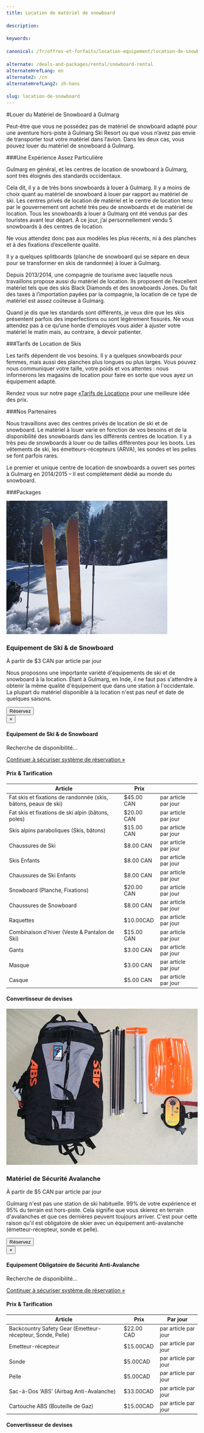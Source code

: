 ```yaml
---
title: Location de matériel de snowboard

description:

keywords:

canonical: /fr/offres-et-forfaits/location-equipement/location-de-snowboard

alternate: /deals-and-packages/rental/snowboard-rental
alternateHrefLang: en
alternate2: /cn
alternateHrefLang2: zh-hans

slug: location-de-snowboard
---
```


#Louer du Matériel de Snowboard à Gulmarg

Peut-être que vous ne possédez pas de matériel de snowboard adapté pour une aventure hors-piste à Gulmarg Ski Resort ou que vous n’avez pas envie de transporter tout votre matériel dans l’avion. Dans les deux cas, vous pouvez louer du matériel de snowboard à Gulmarg.

###Une Expérience Assez Particulière

Gulmarg en général, et les centres de location de snowboard à Gulmarg, sont très éloignés des standards occidentaux.

Cela dit, il y a de très bons snowboards à louer à Gulmarg. Il y a moins de choix quant au matériel de snowboard à louer par rapport au matériel de ski. Les centres privés de location de matériel et le centre de location tenu par le gouvernement ont acheté très peu de snowboards et de matériel de location. Tous les snowboards à louer à Gulmarg ont été vendus par des touristes avant leur départ. À ce jour, j’ai personnellement vendu 5 snowboards à des centres de location.

Ne vous attendez donc pas aux modèles les plus récents, ni à des planches et à des fixations d’excellente qualité.

Il y a quelques splitboards (planche de snowboard qui se sépare en deux pour se transformer en skis de randonnée) à louer à Gulmarg.

Depuis 2013/2014, une compagnie de tourisme avec laquelle nous travaillons propose aussi du matériel de location. Ils proposent de l’excellent matériel tels que des skis Black Diamonds et des snowboards Jones. Du fait des taxes à l’importation payées par la compagnie, la location de ce type de matériel est assez coûteuse à Gulmarg.

Quand je dis que les standards sont différents, je veux dire que les skis présentent parfois des imperfections ou sont légèrement fissurés. Ne vous attendez pas à ce qu’une horde d’employés vous aider à ajuster votre matériel le matin mais, au contraire, à devoir patienter.

###Tarifs de Location de Skis

Les tarifs dépendent de vos besoins. Il y a quelques snowboards pour femmes, mais aussi des planches plus longues ou plus larges. Vous pouvez nous communiquer votre taille, votre poids et vos attentes : nous informerons les magasins de location pour faire en sorte que vous ayez un équipement adapté.

Rendez vous sur notre page [«Tarifs de Location»](../prix-location) pour une meilleure idée des prix.

###Nos Partenaires

Nous travaillons avec des centres privés de location de ski et de snowboard. Le matériel à louer varie en fonction de vos besoins et de la disponibilité des snowboards dans les différents centres de location. Il y a très peu de snowboards à louer ou de tailles différentes pour les boots. Les vêtements de ski, les émetteurs-récepteurs (ARVA), les sondes et les pelles se font parfois rares.

Le premier et unique centre de location de snowboards a ouvert ses portes à Gulmarg en 2014/2015 – Il est complètement dédié au monde du snowboard.

###Packages

<div class="row">
    <div class="col-sm-6 m-b-40">
        <div class="package-item-wrap">
            <div class="package-image">
                <span>
                    <img src="/user/themes/skigulmarg/images/packages/rental/rental.jpg" alt="">
                </span>
            </div>
            <div class="package-description">
                <h3>Equipement de Ski & de Snowboard</h3>
                <div class="package-price">
                    À partir de <span>$3 CAN</span> par article par jour
                </div>
                <p>
                    Nous proposons une importante variété d'équipements de ski et de snowboard à la location. Étant à Gulmarg, en Inde, il ne faut pas s'attendre à obtenir la même qualité d'équipement que dans une station à l'occidentale. La plupart du matériel disponible à la location n'est pas neuf et date de quelques saisons.
                </p>
                <button
                    class="btn btn-rounded btn-outline"
                    type="button"
                    data-target="#modal-checkfront-1"
                    data-toggle="modal"
                    data-checkfront-target="CHECKFRONT_WIDGET_01"
                    data-checkfront-item-id="16"
                    data-checkfront-category-id="2"
                    data-checkfront-options="hidesearch">
                    Réservez
                </button>
                <div class="modal fade" id="modal-checkfront-1" aria-hidden="true">
                    <div class="modal-dialog">
                        <div class="modal-content">
                            <div class="modal-header">
                                <button
                                    class="close"
                                    type="button"
                                    data-dismiss="modal"
                                    aria-hidden="true">
                                    ×
                                </button>
                                <h4 class="modal-title">Equipement de Ski & de Snowboard</h4>
                            </div>
                            <div class="modal-body">
                                <div id="CHECKFRONT_WIDGET_01">
                                    <p class="searching-availability">
                                        Recherche de disponibilité...
                                    </p>
                                </div>
                                <noscript>
                                    <a href="https://skigulmarg.checkfront.com/reserve/" class="font-16">
                                        Continuer à sécuriser système de réservation &raquo;
                                    </a>
                                </noscript>
                                <div class="accordion pricing">
                                    <article class="ac-item">
                                        <h4 class="ac-title">Prix & Tarification</h4>
                                        <div class="ac-content">
                                            <div class="table-container">
                                                <table class="table">
                                                    <thead>
                                                        <tr>
                                                            <th>Article</th>
                                                            <th>Prix</th>
                                                            <th></th>
                                                        </tr>
                                                    </thead>
                                                    <tbody>
                                                        <tr>
                                                            <td>Fat skis et fixations de randonnée (skis, bâtons, peaux de ski)</td>
                                                            <td>$45.00  CAN</td>
                                                            <td>par article par jour</td>
                                                        </tr>
                                                        <tr>
                                                            <td>Fat skis et fixations de ski alpin (bâtons, poles)</td>
                                                            <td>$20.00 CAN</td>
                                                            <td>par article par jour</td>
                                                        </tr>
                                                        <tr>
                                                            <td>Skis alpins paraboliques (Skis, bâtons)</td>
                                                            <td>$15.00 CAN</td>
                                                            <td>par article par jour</td>
                                                        </tr>
                                                        <tr>
                                                            <td>Chaussures de Ski</td>
                                                            <td>$8.00 CAN</td>
                                                            <td>par article par jour</td>
                                                        </tr>
                                                        <tr>
                                                            <td>Skis Enfants</td>
                                                            <td>$8.00 CAN</td>
                                                            <td>par article par jour</td>
                                                        </tr>
                                                        <tr>
                                                            <td>Chaussures de Ski Enfants</td>
                                                            <td>$8.00 CAN</td>
                                                            <td>par article par jour</td>
                                                        </tr>
                                                        <tr>
                                                            <td>Snowboard (Planche, Fixations)</td>
                                                            <td>$20.00 CAN</td>
                                                            <td>par article par jour</td>
                                                        </tr>
                                                        <tr>
                                                            <td>Chaussures de Snowboard</td>
                                                            <td>$8.00 CAN</td>
                                                            <td>par article par jour</td>
                                                        </tr>
                                                        <tr>
                                                            <td>Raquettes</td>
                                                            <td>$10.00CAD</td>
                                                            <td>par article par jour</td>
                                                        </tr>
                                                        <tr>
                                                            <td>Combinaison d'hiver (Veste & Pantalon de Ski)</td>
                                                            <td>$15.00 CAN</td>
                                                            <td>par article par jour</td>
                                                        </tr>
                                                        <tr>
                                                            <td>Gants</td>
                                                            <td>$3.00 CAN</td>
                                                            <td>par article par jour</td>
                                                        </tr>
                                                        <tr>
                                                            <td>Masque</td>
                                                            <td>$3.00 CAN</td>
                                                            <td>par article par jour</td>
                                                        </tr>
                                                        <tr>
                                                            <td>Casque</td>
                                                            <td>$5.00 CAN</td>
                                                            <td>par article par jour</td>
                                                        </tr>
                                                    </tbody>
                                                </table>
                                            </div>
                                        </div>
                                    </article>
                                    <article class="ac-item" style="margin-top: -1px">
                                        <h4 class="ac-title">Convertisseur de devises</h4>
                                        <div class="ac-content">
                                            <div class="currency-converter">
                                                <script src="https://w.fxexchangerate.com/converter.php?fm=CAD&ft=EUR&lg=en&am=1&ty=1"></script>
                                            </div>
                                        </div>
                                    </article>
                                </div>
                            </div>
                        </div>
                    </div>
                </div>
            </div>
        </div>
    </div>
    <div class="col-sm-6 m-b-40">
        <div class="package-item-wrap">
            <div class="package-image">
                <span>
                    <img src="/user/themes/skigulmarg/images/packages/rental/rescue_equipment.jpg" alt="Location - Equipement de sécurité avalanche">
                </span>
            </div>
            <div class="package-description">
                <h3>Matériel de Sécurité Avalanche</h3>
                <div class="package-price">
                    À partir de <span>$5 CAN</span> par article par jour
                </div>
                <p>
                    Gulmarg n'est pas une station de ski habituelle. 99% de votre expérience et 95% du terrain est hors-piste. Cela signifie que vous skierez en terrain d'avalanches et que ces dernières peuvent toujours arriver. C'est pour cette raison qu'il est obligatoire de skier avec un équipement anti-avalanche (émetteur-récepteur, sonde et pelle).
                </p>
                <button
                    class="btn btn-rounded btn-outline"
                    type="button"
                    data-target="#modal-checkfront-2"
                    data-toggle="modal"
                    data-checkfront-target="CHECKFRONT_WIDGET_02"
                    data-checkfront-item-id="30"
                    data-checkfront-category-id="2"
                    data-checkfront-options="hidesearch">
                    Réservez
                </button>
                <div class="modal fade" id="modal-checkfront-2" aria-hidden="true">
                    <div class="modal-dialog">
                        <div class="modal-content">
                            <div class="modal-header">
                                <button
                                    class="close"
                                    type="button"
                                    data-dismiss="modal"
                                    aria-hidden="true">
                                    ×
                                </button>
                                <h4 class="modal-title">Equipement Obligatoire de Sécurité Anti-Avalanche</h4>
                            </div>
                            <div class="modal-body">
                                <div id="CHECKFRONT_WIDGET_02">
                                    <p class="searching-availability">
                                        Recherche de disponibilité...
                                    </p>
                                </div>
                                <noscript>
                                    <a href="https://skigulmarg.checkfront.com/reserve/" class="font-16">
                                        Continuer à sécuriser système de réservation &raquo;
                                    </a>
                                </noscript>
                                <div class="accordion pricing">
                                    <article class="ac-item">
                                        <h4 class="ac-title">Prix & Tarification</h4>
                                        <div class="ac-content">
                                            <div class="table-container">
                                                <table class="table">
                                                    <thead>
                                                        <tr>
                                                            <th>Article</th>
                                                            <th>Prix</th>
                                                            <th>Par jour</th>
                                                        </tr>
                                                    </thead>
                                                    <tbody>
                                                        <tr>
                                                            <td>Backcountry Safety Gear (Emetteur-récepteur, Sonde, Pelle)</td>
                                                            <td>$22.00 CAD</td>
                                                            <td>par article par jour</td>
                                                        </tr>
                                                        <tr>
                                                            <td>Emetteur-récepteur</td>
                                                            <td>$15.00CAD</td>
                                                            <td>par article par jour</td>
                                                        </tr>
                                                        <tr>
                                                            <td>Sonde</td>
                                                            <td>$5.00CAD</td>
                                                            <td>par article par jour</td>
                                                        </tr>
                                                        <tr>
                                                            <td>Pelle</td>
                                                            <td>$5.00CAD</td>
                                                            <td>par article par jour</td>
                                                        </tr>
                                                        <tr>
                                                            <td>Sac-à-Dos 'ABS' (Airbag Anti-Avalanche)</td>
                                                            <td>$33.00CAD</td>
                                                            <td>par article par jour</td>
                                                        </tr>
                                                        <tr>
                                                            <td>Cartouche ABS (Bouteille de Gaz)</td>
                                                            <td>$15.00CAD</td>
                                                            <td>par article par jour</td>
                                                        </tr>
                                                    </tbody>
                                                </table>
                                            </div>
                                        </div>
                                    </article>
                                    <article class="ac-item" style="margin-top: -1px">
                                        <h4 class="ac-title">Convertisseur de devises</h4>
                                        <div class="ac-content">
                                            <div class="currency-converter">
                                                <script src="https://w.fxexchangerate.com/converter.php?fm=CAD&ft=EUR&lg=en&am=1&ty=1"></script>
                                            </div>
                                        </div>
                                    </article>
                                </div>
                            </div>
                        </div>
                    </div>
                </div>
            </div>
        </div>
    </div>
</div>

